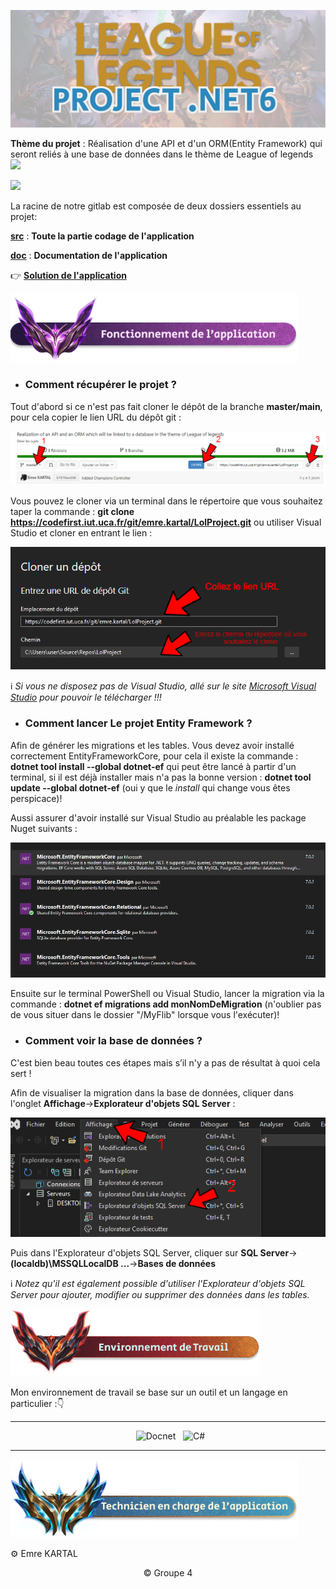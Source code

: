 <div align = center>

![Comment cloner](doc/Images/Banner.png)

</div>


**Thème du projet** : Réalisation d'une API et d'un ORM(Entity Framework) qui seront reliés à une base de données dans le thème de League of legends <img src="https://logo-marque.com/wp-content/uploads/2020/11/League-of-Legends-Embleme.png" width="40" >
</br>

<img src="doc/Images/Title-Répartition.png" width="400">

La racine de notre gitlab est composée de deux dossiers essentiels au projet:

[**src**](src) : **Toute la partie codage de l'application**

[**doc**](doc) : **Documentation de l'application**

👉 [**Solution de l'application**](src/EntityFramework_LoL/Sources/LeagueOfLegends.sln)


<img src="doc/Images/Title-Fonctionnement.png" width="460" >

- ### Comment récupérer le projet ? 

Tout d'abord si ce n'est pas fait cloner le dépôt de la branche **master/main**, pour cela copier le lien URL du dépôt git :

<div align = center>

![Comment cloner](doc/Images/HowToClone.png)

</div>

Vous pouvez le cloner via un terminal dans le répertoire que vous souhaitez taper la commande : **git clone https://codefirst.iut.uca.fr/git/emre.kartal/LolProject.git** ou utiliser Visual Studio et cloner en entrant le lien :

<div align = center>

![Page Visual studio](doc/Images/PageVS.png)

</div>

:information_source: *Si vous ne disposez pas de Visual Studio, allé sur le site [Microsoft Visual Studio](https://visualstudio.microsoft.com/fr/downloads/) pour pouvoir le télécharger !!!*


- ### Comment lancer Le projet Entity Framework ? 

Afin de générer les migrations et les tables.
Vous devez avoir installé correctement EntityFrameworkCore, pour cela il existe la commande : **dotnet tool install --global dotnet-ef** qui peut être lancé à partir d'un terminal, si il est déjà installer mais n'a pas la bonne version : **dotnet tool update --global dotnet-ef** (oui y que le *install* qui change vous êtes perspicace)!

Aussi assurer d'avoir installé sur Visual Studio au préalable les package Nuget suivants : 

<div align = center>

![package nuget](doc/Images/Package_Nuget.png)

</div>

Ensuite sur le terminal PowerShell ou Visual Studio, lancer la migration via la commande : **dotnet ef migrations add monNomDeMigration** (n'oublier pas de vous situer dans le dossier "/MyFlib" lorsque vous l'exécuter)!

- ### Comment voir la base de données ?

C'est bien beau toutes ces étapes mais s’il n'y a pas de résultat à quoi cela sert !

Afin de visualiser la migration dans la base de données, cliquer dans l'onglet **Affichage**->**Explorateur d'objets SQL Server** :

<div align = center>

![start BD](doc/Images/Start_BD.png)

</div>

Puis dans l'Explorateur d'objets SQL Server, cliquer sur **SQL Server**-> **(localdb)\MSSQLLocalDB ...**->**Bases de données**

:information_source: *Notez qu'il est également possible d'utiliser l'Explorateur d'objets SQL Server pour ajouter, modifier ou supprimer des données dans les tables.*

<img src="doc/Images/Title-Environnement.png" width="400" >

Mon environnement de travail se base sur un outil et un langage en particulier :👇

<div align = center>

---

&nbsp; ![Docnet](https://img.shields.io/badge/Docnet-000?style=for-the-badge&logo=Docnet&logoColor=white&color=white)
&nbsp; ![C#](https://img.shields.io/badge/Csharp-000?style=for-the-badge&logo=csharp&logoColor=white&color=blue)

---

</div>

<img src="doc/Images/Title-Technicien.png" width="460" >

⚙️ Emre KARTAL
<br>

<div align = center>
© Groupe 4
</div>